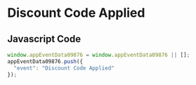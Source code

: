 # Discount Code Applied

### 

## Javascript Code
```js
window.appEventData09876 = window.appEventData09876 || [];
appEventData09876.push({
  "event": "Discount Code Applied"
});
```







